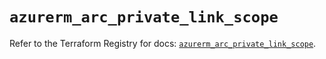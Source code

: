 # `azurerm_arc_private_link_scope`

Refer to the Terraform Registry for docs: [`azurerm_arc_private_link_scope`](https://registry.terraform.io/providers/hashicorp/azurerm/3.113.0/docs/resources/arc_private_link_scope).
